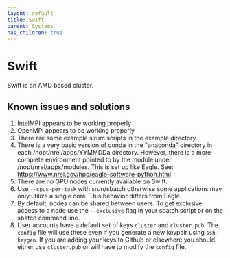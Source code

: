 ```yaml
---
layout: default
title: Swift
parent: Systems
has_children: true
---
```


# Swift

Swift is an AMD based cluster. 

## Known issues and solutions
1. IntelMPI appears to be working properly
1. OpenMPI appears to be working properly 
1. There are some example slrum scripts in the example directory. 
1. There is a very basic version of conda in the "anaconda" directory in each  /nopt/nrel/apps/YYMMDDa directory. However, there is a more complete environment pointed to by the module under /nopt/nrel/apps/modules. This is set up like Eagle.  See: https://www.nrel.gov/hpc/eagle-software-python.html
1. There are no GPU nodes currently available on Swift.
1. Use `--cpus-per-task` with srun/sbatch otherwise some applications may only utilize a single core. This behavior differs from Eagle.
1. By default, nodes can be shared between users.  To get exclusive access to a node use the `--exclusive` flag in your sbatch script or on the sbatch command line.
1. User accounts have a default set of keys `cluster` and `cluster.pub`. The `config` file will use these even if you generate a new keypair using `ssh-keygen`. If you are adding your keys to Github or elsewhere you should either use `cluster.pub` or will have to modify the `config` file. 



